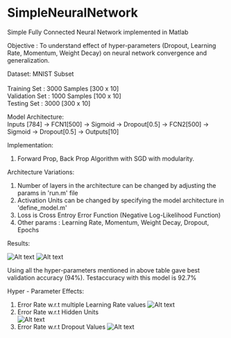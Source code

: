 # SimpleNeuralNetwork

Simple Fully Connected Neural Network implemented in Matlab

Objective : To understand effect of hyper-parameters (Dropout, Learning Rate, Momentum, Weight Decay) on neural network convergence and generalization. 

Dataset: MNIST Subset<br />  
Training Set : 3000 Samples [300 x 10]<br />
Validation Set : 1000 Samples [100 x 10]<br />
Testing Set : 3000 [300 x 10]<br />
  
Model Architecture:<br />
  Inputs [784] -> FCN1[500] -> Sigmoid -> Dropout[0.5] -> FCN2[500] -> Sigmoid -> Dropout[0.5] -> Outputs[10]

Implementation:<br />
  1. Forward Prop, Back Prop Algorithm with SGD with modularity.

Architecture Variations:
  1. Number of layers in the architecture can be changed by adjusting the params in 'run.m' file
  2. Activation Units can be changed by specifying the model architecture in 'define_model.m' 
  3. Loss is Cross Entroy Error Function (Negative Log-Likelihood Function)
  4. Other params : Learning Rate, Momentum, Weight Decay, Dropout, Epochs
 
Results:
  
 ![Alt text](https://cloud.githubusercontent.com/assets/5204400/18943193/1a442784-85ec-11e6-8a7f-3907c4c578cb.jpg)
 ![Alt text](https://cloud.githubusercontent.com/assets/5204400/18943413/74678ea8-85ed-11e6-8ac7-dba50fe330a6.jpg)
 
 Using  all  the  hyper-parameters  mentioned  in  above  table  gave  best  validation  accuracy  (94%).   Testaccuracy with this model is 92.7%
 
Hyper - Parameter Effects:<br />
1. Error Rate w.r.t multiple Learning Rate values 
![Alt text](https://cloud.githubusercontent.com/assets/5204400/18943453/ac472806-85ed-11e6-994e-828381608da8.jpg)
2. Error Rate w.r.t Hidden Units  
![Alt text](https://cloud.githubusercontent.com/assets/5204400/18943462/bc4c2256-85ed-11e6-88b5-b32d26f85fee.jpg)
3. Error Rate w.r.t Dropout Values
![Alt text](https://cloud.githubusercontent.com/assets/5204400/18943459/b6617972-85ed-11e6-8008-e93bf301b6ee.jpg)


 

